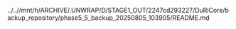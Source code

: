 ../..//mnt/h/ARCHIVE/.UNWRAP/D/STAGE1_OUT/2247cd293227/DuRiCore/backup_repository/phase5_5_backup_20250805_103905/README.md